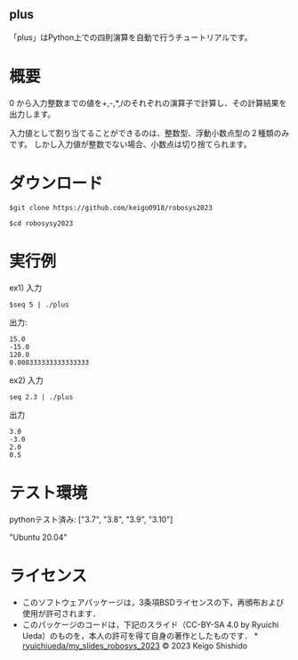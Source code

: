 ## plus

「plus」はPython上での四則演算を自動で行うチュートリアルです。

# 概要

0 から入力整数までの値を+,-,*,/のそれぞれの演算子で計算し、その計算結果を出力します。

入力値として割り当てることができるのは、整数型、浮動小数点型の２種類のみです。 
しかし入力値が整数でない場合、小数点は切り捨てられます。

# ダウンロード

```
$git clone https://github.com/keigo0918/robosys2023
```

```
$cd robosysy2023
```

# 実行例

ex1)
入力

```
$seq 5 | ./plus
```

出力:

```
15.0
-15.0
120.0
0.008333333333333333
```

ex2)
入力

```
seq 2.3 | ./plus
```

出力

```
3.0
-3.0
2.0
0.5
```

# テスト環境

pythonテスト済み: ["3.7", "3.8", "3.9", "3.10"]

"Ubuntu 20.04"

# ライセンス

* このソフトウェアパッケージは，3条項BSDライセンスの下，再頒布および使用が許可されます．
* このパッケージのコードは，下記のスライド（CC-BY-SA 4.0 by Ryuichi Ueda）のものを，本人の許可を得て自身の著作としたものです．
      * [ryuichiueda/my_slides_robosys_2023](https://github.com/ryuichiueda/my_slides/tree/master/robosys_2023)
© 2023 Keigo Shishido  
